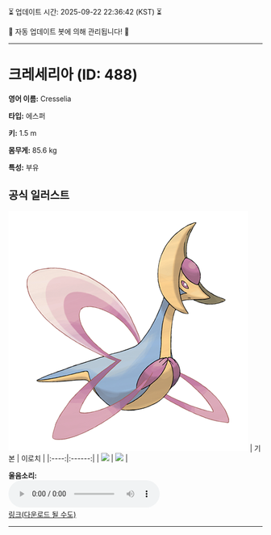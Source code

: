 
⏳ 업데이트 시간: 2025-09-22 22:36:42 (KST) ⏳

🤖 자동 업데이트 봇에 의해 관리됩니다! 🤖

---

# 크레세리아 (ID: 488)
**영어 이름:** Cresselia

**타입:** 에스퍼

**키:** 1.5 m

**몸무게:** 85.6 kg

**특성:** 부유

## 공식 일러스트
![](https://raw.githubusercontent.com/PokeAPI/sprites/master/sprites/pokemon/other/official-artwork/488.png)
| 기본 | 이로치 |
|:----:|:------:|
| <img src="http://play.pokemonshowdown.com/sprites/ani/cresselia.gif" width="200"> | <img src="http://play.pokemonshowdown.com/sprites/ani-shiny/cresselia.gif" width="200"> |

**울음소리:**<br><audio controls src="https://raw.githubusercontent.com/PokeAPI/cries/main/cries/pokemon/latest/488.ogg"></audio><br> [링크(다운로드 될 수도)](https://raw.githubusercontent.com/PokeAPI/cries/main/cries/pokemon/latest/488.ogg)


---

